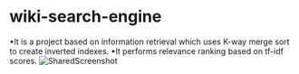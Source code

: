 # wiki-search-engine
•It is a project based on information retrieval which uses K-way merge
sort to create inverted indexes.
•It performs relevance ranking based on tf-idf scores.
![SharedScreenshot](https://user-images.githubusercontent.com/46651027/98944998-e87e5100-2517-11eb-9fe6-83fd4cff104f.jpg)

